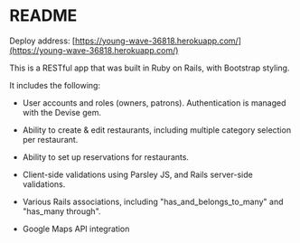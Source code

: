 # README

Deploy address: [https://young-wave-36818.herokuapp.com/](https://young-wave-36818.herokuapp.com/)

This is a RESTful app that was built in Ruby on Rails, with Bootstrap styling.

It includes the following:

* User accounts and roles (owners, patrons). Authentication is managed with the Devise gem.

* Ability to create & edit restaurants, including multiple category selection per restaurant.

* Ability to set up reservations for restaurants.

* Client-side validations using Parsley JS, and Rails server-side validations.

* Various Rails associations, including "has_and_belongs_to_many" and "has_many through".

* Google Maps API integration
